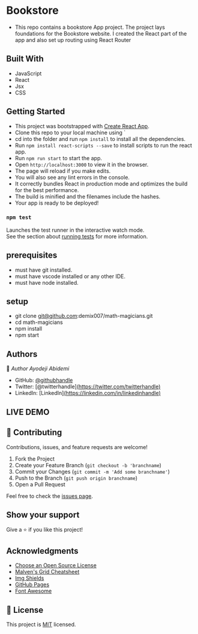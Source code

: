 # Bookstore

- This repo contains a bookstore App project. The project lays foundations for the Bookstore website. I created the React part of the app and also set up routing using React Router

## Built With

- JavaScript
- React
- Jsx
- CSS

## Getting Started
- This project was bootstrapped with [Create React App](https://github.com/facebook/create-react-app).
- Clone this repo to your local machine using `
- cd into the folder and run `npm install` to install all the dependencies.
- Run `npm install react-scripts --save` to install scripts to run the react app.
- Run `npm run start` to start the app.
- Open `http://localhost:3000` to view it in the browser.
- The page will reload if you make edits.
- You will also see any lint errors in the console.
- It correctly bundles React in production mode and optimizes the build for the best performance.
- The build is minified and the filenames include the hashes.
- Your app is ready to be deployed!

### `npm test`

Launches the test runner in the interactive watch mode.\
See the section about [running tests](https://facebook.github.io/create-react-app/docs/running-tests) for more information.


## prerequisites
- must have git installed.
- must have vscode installed or any other IDE.
- must have node installed.

## setup
- git clone git@github.com:demix007/math-magicians.git
- cd math-magicians
- npm install
- npm start

## Authors

👤 *Author Ayodeji Abidemi*

- GitHub: [@githubhandle]([https://github.com/githubhandle](https://github.com/demix007))
- Twitter: [@twitterhandle][(https://twitter.com/twitterhandle)](https://twitter.com/dat_dope_demix)
- LinkedIn: [LinkedIn][(https://linkedin.com/in/linkedinhandle)](https://linkedin.com/in/ayodeji-abidemi-b76935218)



## LIVE DEMO


## 🤝 Contributing

Contributions, issues, and feature requests are welcome!

1. Fork the Project
2. Create your Feature Branch (`git checkout -b 'branchname`)
3. Commit your Changes (`git commit -m 'Add some branchname'`)
4. Push to the Branch (`git push origin branchname`)
5. Open a Pull Request

Feel free to check the [issues page](https://github.com/demix007/bookstore-app/issues).

## Show your support

Give a ⭐️ if you like this project!

## Acknowledgments

* [Choose an Open Source License](https://choosealicense.com)
* [Malven's Grid Cheatsheet](https://grid.malven.co/)
* [Img Shields](https://shields.io)
* [GitHub Pages](https://pages.github.com)
* [Font Awesome](https://fontawesome.com)

## 📝 License

This project is [MIT](https://github.com/demix007/bookstore-app/blob/main/LICENSE) licensed.
